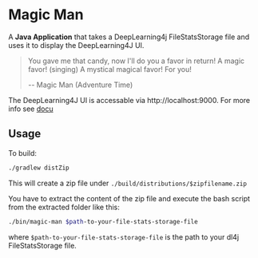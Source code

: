 # Magic Man
A **Java Application** that takes a DeepLearning4j FileStatsStorage file and uses it to display the DeepLearning4J UI.

> You gave me that candy, now I'll do you a favor in return! A magic favor! (singing) A mystical magical favor! For you!
>
> -- Magic Man (Adventure Time)

The DeepLearning4J UI is accessable via http://localhost:9000. For more info see [docu](https://deeplearning4j.org/visualization)

## Usage
To build:
```bash
./gradlew distZip
```
This will create a zip file under `./build/distributions/$zipfilename.zip`

You have to extract the content of the zip file and execute the bash script from the extracted folder like this:
```bash
./bin/magic-man $path-to-your-file-stats-storage-file
```
where `$path-to-your-file-stats-storage-file` is the path to your dl4j FileStatsStorage file.
